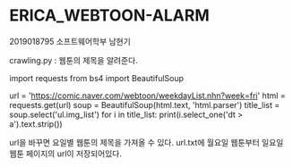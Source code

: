 # ERICA_WEBTOON-ALARM
2019018795 소프트웨어학부 남현기

crawling.py : 웹툰의 제목을 알려준다.

import requests
from bs4 import BeautifulSoup

url = 'https://comic.naver.com/webtoon/weekdayList.nhn?week=fri'
html = requests.get(url)
soup = BeautifulSoup(html.text, 'html.parser')
title_list = soup.select('ul.img_list')
for i in title_list:
    print(i.select_one('dt > a').text.strip())

url을 바꾸면 요일별 웹툰의 제목을 가져올 수 있다.
url.txt에 월요일 웹툰부터 일요일 웹툰 페이지의 url이 저장되어있다. 
